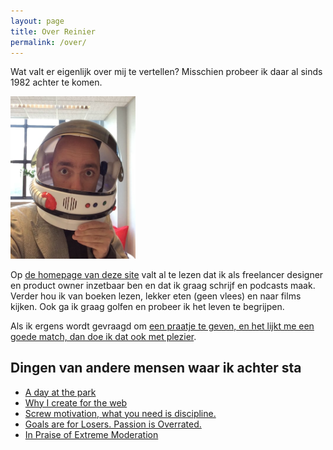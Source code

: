 ```yaml
---
layout: page
title: Over Reinier
permalink: /over/
---
```


Wat valt er eigenlijk over mij te vertellen? Misschien probeer ik daar al sinds 1982 achter te komen.

<div class="profile-pic"><img src="/assets/reinier-profile.jpg" width="200px" alt="Profiel foto van Reinier met een astronauthelm op zijn hoofd"></div>

Op [de homepage van deze site](/) valt al te lezen dat ik als freelancer designer en product owner inzetbaar ben en dat ik graag schrijf en podcasts maak. Verder hou ik van boeken lezen, lekker eten (geen vlees) en naar films kijken. Ook ga ik graag golfen en probeer ik het leven te begrijpen.

Als ik ergens wordt gevraagd om [een praatje te geven, en het lijkt me een goede match, dan doe ik dat ook met plezier](/spreker).

## Dingen van andere mensen waar ik achter sta

- [A day at the park](http://kiriakakis.net/comics/mused/a-day-at-the-park)
- [Why I create for the web](https://neave.blog/why-i-create-for-the-web-23b16e963d48)
- [Screw motivation, what you need is discipline.](http://www.wisdomination.com/screw-motivation-what-you-need-is-discipline/)
- [Goals are for Losers. Passion is Overrated.](https://www.slideshare.net/Scottadams925/goals-are-for-losers-passion-is-overrated)
- [In Praise of Extreme Moderation](https://hbr.org/2018/06/in-praise-of-extreme-moderation)
